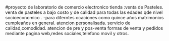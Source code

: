 #proyecto de laboratorio de comercio electronico
tienda :venta de Pasteles.
venta de pasteles a bajo costo y de calidad para todas las edades qde nivel socioeconomico  .
-para diferntes ocaciones como quince años matrimonios cumpleaños en general.
atencion personalisada.
servicio de calidad,comodidad.
atencion de pre y pos-venta
formas de venta y pedidos mediante pagina web,redes sociales,telefono movil y otros.

